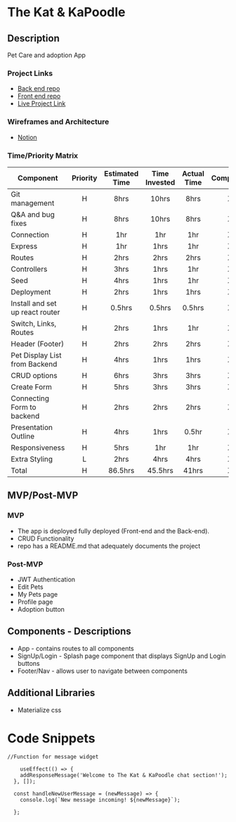 # The Kat & KaPoodle 

## Description
Pet Care and adoption App
### Project Links
- [Back end repo](https://github.com/youngjerald239/Petcareapp-backend) 
- [Front end repo](https://github.com/youngjerald239/Petcareapp-frontend)
- [Live Project Link](https://pet-care2.netlify.app/)
### Wireframes and Architecture

- [Notion](https://www.notion.so/UNIT-4-PROJECT-Capstone-3cef03caa4d0491b83d03c81f177afa5)

### Time/Priority Matrix
| Component | Priority | Estimated Time | Time Invested | Actual Time |Completed|
| --- | :---: |  :---: | :---: | :---: |:---:|
| Git management | H | 8hrs | 10hrs | 8hrs| X | 
| Q&A and bug fixes | H | 8hrs | 10hrs | 8hrs | X |
| Connection | H | 1hr | 1hr | 1hr | X |
| Express  | H | 1hr | 1hrs | 1hr | X |
| Routes | H | 2hrs | 2hrs | 2hrs | X|
| Controllers | H | 3hrs | 1hrs | 1hr | X |
| Seed | H | 4hrs | 1hrs | 1hr | X |
| Deployment | H | 2hrs | 1hrs | 1hrs |X|
| Install and set up react router | H | 0.5hrs | 0.5hrs |0.5hrs |X|
| Switch, Links, Routes | H | 2hrs | 1hrs | 1hr | X |
| Header (Footer)| H | 2hrs | 2hrs | 2hrs | X |
| Pet Display List from Backend | H | 4hrs | 1hrs | 1hrs | X |
| CRUD options | H | 6hrs | 3hrs | 3hrs | X |
| Create Form | H | 5hrs | 3hrs | 3hrs | X |
| Connecting Form to backend | H | 2hrs| 2hrs | 2hrs | X |
| Presentation Outline | H | 4hrs | 1hrs | 0.5hr | X |
| Responsiveness | H | 5hrs | 1hr | 1hr | X | 
| Extra Styling | L | 2hrs | 4hrs |  4hrs | X |
| Total | H | 86.5hrs| 45.5hrs | 41hrs |X|

## MVP/Post-MVP
### MVP
- The app is deployed fully deployed (Front-end and the Back-end).
- CRUD Functionality
- repo has a README.md that adequately documents the project

### Post-MVP
- JWT Authentication
- Edit Pets
- My Pets page
- Profile page
- Adoption button

## Components - Descriptions

- App - contains routes to all components
- SignUp/Login - Splash page component that displays SignUp and Login buttons
- Footer/Nav - allows user to navigate between components

## Additional Libraries
- Materialize css

# Code Snippets

```
//Function for message widget

    useEffect(() => {
    addResponseMessage('Welcome to The Kat & KaPoodle chat section!');
  }, []);

  const handleNewUserMessage = (newMessage) => {
    console.log(`New message incoming! ${newMessage}`);
     
  };
```  